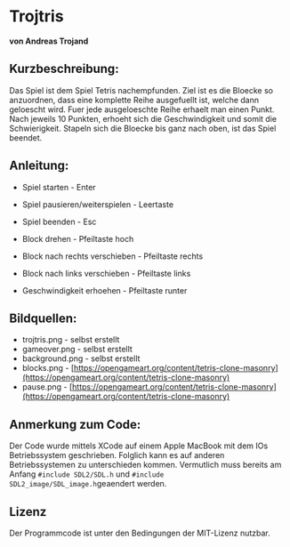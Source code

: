 # Trojtris

**von Andreas Trojand**

## Kurzbeschreibung:

Das Spiel ist dem Spiel Tetris nachempfunden. Ziel ist es die Bloecke so anzuordnen, dass eine komplette Reihe ausgefuellt ist, welche dann geloescht wird. Fuer jede ausgeloeschte Reihe erhaelt man einen Punkt. Nach jeweils 10 Punkten, erhoeht sich die Geschwindigkeit und somit die Schwierigkeit. Stapeln sich die Bloecke bis ganz nach oben, ist das Spiel beendet.  

## Anleitung:

* Spiel starten - Enter
* Spiel pausieren/weiterspielen - Leertaste
* Spiel beenden - Esc

* Block drehen - Pfeiltaste hoch
* Block nach rechts verschieben - Pfeiltaste rechts
* Block nach links verschieben - Pfeiltaste links
* Geschwindigkeit erhoehen - Pfeiltaste runter

## Bildquellen:

* trojtris.png - selbst erstellt
* gameover.png - selbst erstellt
* background.png - selbst erstellt
* blocks.png - [https://opengameart.org/content/tetris-clone-masonry](https://opengameart.org/content/tetris-clone-masonry)
* pause.png - [https://opengameart.org/content/tetris-clone-masonry](https://opengameart.org/content/tetris-clone-masonry)

## Anmerkung zum Code:
Der Code wurde mittels XCode auf einem Apple MacBook mit dem IOs Betriebssystem geschrieben. Folglich kann es auf anderen Betriebssystemen zu unterschieden kommen. Vermutlich muss bereits am Anfang `#include SDL2/SDL.h` und `#include SDL2_image/SDL_image.h`geaendert werden.

## Lizenz
Der Programmcode ist unter den Bedingungen der MIT-Lizenz nutzbar.



